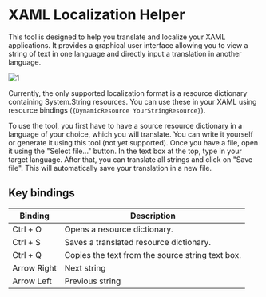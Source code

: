 # XAML Localization Helper
This tool is designed to help you translate and localize your XAML applications. It provides a graphical user interface allowing you to view a string of text in one language and directly input a translation in another language.

![1](https://user-images.githubusercontent.com/35030845/154850807-c534423f-5f87-4f39-af68-3b178658dc6b.png)

Currently, the only supported localization format is a resource dictionary containing System.String resources. You can use these in your XAML using resource bindings (``{DynamicResource YourStringResource}``).


To use the tool, you first have to have a source resource dictionary in a language of your choice, which you will translate. You can write it yourself or generate it using this tool (not yet supported). Once you have a file, open it using the "Select file..." button. In the text box at the top, type in your target language. After that, you can translate all strings and click on "Save file". This will automatically save your translation in a new file.

## Key bindings
Binding|Description
---|---
Ctrl + O|Opens a resource dictionary.
Ctrl + S|Saves a translated resource dictionary.
Ctrl + Q|Copies the text from the source string text box.
Arrow Right|Next string
Arrow Left|Previous string
